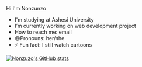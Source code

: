 Hi I'm Nonzunzo 
- I'm studying at Ashesi University
- I’m currently working on web development project
- How to reach me: email
- 😄Pronouns: her/she
- ⚡ Fun fact: I still watch cartoons
<!--[![Anurag's GitHub stats](https://github-readme-stats.vercel.app/api?username=anuraghazra)](https://github.com/anuraghazra/github-readme-stats)-->
[![Nonzuzo's GitHub stats](https://github-readme-stats.vercel.app/api?username=nonzuzo)](https://github.com/anuraghazra/github-readme-stats)
